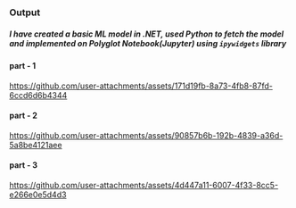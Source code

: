 ### Output
##### *I have created a basic ML model in .NET, used Python to fetch the model and implemented on Polyglot Notebook(Jupyter) using `ipywidgets` library*


#### part - 1

https://github.com/user-attachments/assets/171d19fb-8a73-4fb8-87fd-6ccd6d6b4344

#### part - 2

https://github.com/user-attachments/assets/90857b6b-192b-4839-a36d-5a8be4121aee

#### part - 3

https://github.com/user-attachments/assets/4d447a11-6007-4f33-8cc5-e266e0e5d4d3
